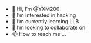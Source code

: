 - 👋 Hi, I’m @YXM200
- 👀 I’m interested in hacking
- 🌱 I’m currently learning LLB
- 💞️ I’m looking to collaborate on 
- 📫 How to reach me ...

<!---
YXM200/YXM200 is a ✨ special ✨ repository because its `README.md` (this file) appears on your GitHub profile.
You can click the Preview link to take a look at your changes.
--->
